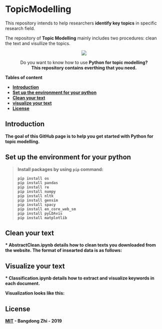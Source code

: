 # TopicModelling
This repository intends to help researchers **identify key topics** in specific research field. 

The repository of **Topic Modelling** mainly includes two procedures: clean the text and visullize the topics.

<p align="center"> 
  <a href="https://opensource.org/licenses/MIT"><img src="https://img.shields.io/badge/license-MIT-blue.svg"></a>

</p>


<p align="center">
  Do you want to know how to use <strong>Python<strong> for topic modelling? <br>
  This repository contains everthing that you need.
  
</p>


Tables of content

  * [Introduction](#intro)
  * [Set up the environment for your python](#environment)
  * [Clean your text](#clean)
  * [visualize your text](#vis)
  * [License](#license)


<h2 id="intro">Introduction</h2>

The goal of this GitHub page is to help you get started with Python for topic modelling. 

<h2 id="environment">Set up the environment for your python</h2>

>Install packages by using `pip` command:
>
>`pip install os`<br>
>`pip install pandas`<br>
>`pip install re`<br>
>`pip install numpy`<br>
>`pip install nltk`<br>
>`pip install gensim`<br>
>`pip install spacy`<br>
>`pip install en_core_web_sm`<br>
>`pip install pyLDAvis`<br>
>`pip install matplotlib`<br>
>

<h2 id="clean">Clean your text</h2>
* AbstractClean.ipynb details how to clean texts you downloaded from the website.
The format of insearted data is as follows:

<h2 id="vis">Visualize your text</h2>
* Classification.ipynb details how to extract and visualize keywords in each document.

Visualization looks like this:


<h2 id="license">License</h2>

[MIT](LICENSE) - Bangdong Zhi - 2019
